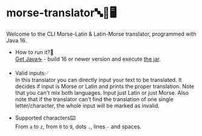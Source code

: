 # morse-translator🔤📝🖥️
Welcome to the CLI Morse-Latin & Latin-Morse translator, programmed with Java 16.

- How to run it?🤔<br>
  <a href="https://adoptium.net/?variant=openjdk16&jvmVariant=hotspot">Get Java☕</a> - build 16 or newer version and execute <a href="https://github.com/ericmp33/morse-translator/raw/main/out/artifacts/morse_translator_jar/morse-translator.jar">the jar</a>.

- Valid inputs✅<br>
  In this translator you can directly input your text to be translated. It decides if input is Morse or Latin and prints the proper translation. Note that you can't mix both languages. Input just Latin or just Morse. Also note that if the translator can't find the translation of one single letter/character, the whole input will be marked as invalid.

- Supported characters️⌨️<br>
  From `a` to `z`, from `0` to `9`, dots `.`, lines `-` and spaces.

